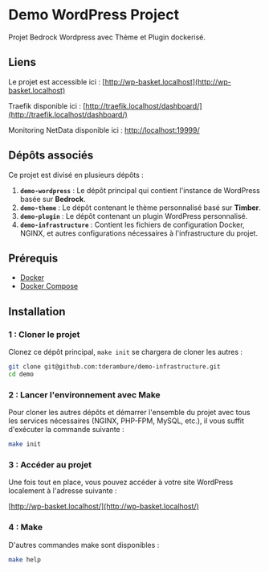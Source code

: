 # Demo WordPress Project

Projet Bedrock Wordpress avec Thème et Plugin dockerisé.

## Liens

Le projet est accessible ici : [http://wp-basket.localhost](http://wp-basket.localhost)

Traefik disponible ici : [http://traefik.localhost/dashboard/](http://traefik.localhost/dashboard/)

Monitoring NetData disponible ici : [http://localhost:19999/](http://localhost:19999/)

## Dépôts associés

Ce projet est divisé en plusieurs dépôts :

1.  **`demo-wordpress`** : Le dépôt principal qui contient l'instance de WordPress basée sur **Bedrock**.
2.  **`demo-theme`** : Le dépôt contenant le thème personnalisé basé sur **Timber**.
3.  **`demo-plugin`** : Le dépôt contenant un plugin WordPress personnalisé.
4.  **`demo-infrastructure`** : Contient les fichiers de configuration Docker, NGINX, et autres configurations nécessaires à l'infrastructure du projet.

## Prérequis

-   [Docker](https://www.docker.com/get-started)
-   [Docker Compose](https://docs.docker.com/compose/)

## Installation

### 1 : Cloner le projet

Clonez ce dépôt principal, `make init` se chargera de cloner les autres :

```bash
git clone git@github.com:tderambure/demo-infrastructure.git
cd demo
```

### 2 : Lancer l'environnement avec Make

Pour cloner les autres dépôts et démarrer l'ensemble du projet avec tous les services nécessaires (NGINX, PHP-FPM, MySQL, etc.), il vous suffit d'exécuter la commande suivante :

```bash
make init
```

### 3 : Accéder au projet

Une fois tout en place, vous pouvez accéder à votre site WordPress localement à l'adresse suivante :

[http://wp-basket.localhost/](http://wp-basket.localhost/)

### 4 : Make

D'autres commandes make sont disponibles :

```bash
make help
```
